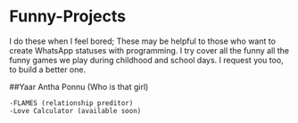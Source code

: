 # Funny-Projects

I do these when I feel bored; These may be helpful to those who want to create WhatsApp statuses with programming. I try cover all the funny all the funny games we play during childhood and school days. I request you too, to build a better one.

##Yaar Antha Ponnu (Who is that girl)
    
    -FLAMES (relationship preditor)
    -Love Calculator (available soon)

